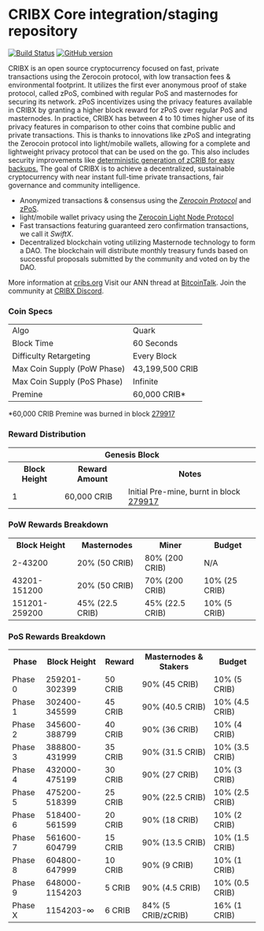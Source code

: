 CRIBX Core integration/staging repository
=====================================

[![Build Status](https://travis-ci.org/CRIBX-Project/CRIBX.svg?branch=master)](https://travis-ci.org/CRIBX-Project/CRIBX) [![GitHub version](https://badge.fury.io/gh/CRIBX-Project%2FCRIBX.svg)](https://badge.fury.io/gh/CRIBX-Project%2FCRIBX)

CRIBX is an open source cryptocurrency focused on fast, private transactions using the Zerocoin protocol, with low transaction fees & environmental footprint.  It utilizes the first ever anonymous proof of stake protocol, called zPoS, combined with regular PoS and masternodes for securing its network. zPoS incentivizes using the privacy features available in CRIBX by granting a higher block reward for zPoS over regular PoS and masternodes. In practice, CRIBX has between 4 to 10 times higher use of its privacy features in comparison to other coins that combine public and private transactions. This is thanks to innovations like zPoS and integrating the Zerocoin protocol into light/mobile wallets, allowing for a complete and lightweight privacy protocol that can be used on the go. This also includes security improvements like [deterministic generation of zCRIB for easy backups.](https://www.reddit.com/r/cribs/comments/8gbjf7/how_to_use_deterministic_zerocoin_generation/)
The goal of CRIBX is to achieve a decentralized, sustainable cryptocurrency with near instant full-time private transactions, fair governance and community intelligence.
- Anonymized transactions & consensus using the [_Zerocoin Protocol_](http://www.cribs.org/zpiv) and [zPoS](https://cribs.org/zpos/).
- light/mobile wallet privacy using the [Zerocoin Light Node Protocol](https://cribs.org/wp-content/uploads/2018/11/Zerocoin_Light_Node_Protocol.pdf)
- Fast transactions featuring guaranteed zero confirmation transactions, we call it _SwiftX_.
- Decentralized blockchain voting utilizing Masternode technology to form a DAO. The blockchain will distribute monthly treasury funds based on successful proposals submitted by the community and voted on by the DAO.

More information at [cribs.org](http://www.cribs.org) Visit our ANN thread at [BitcoinTalk](http://www.bitcointalk.org/index.php?topic=1262920). Join the community at [CRIBX Discord](https://discordapp.com/invite/jzqVsJd).

### Coin Specs
<table>
<tr><td>Algo</td><td>Quark</td></tr>
<tr><td>Block Time</td><td>60 Seconds</td></tr>
<tr><td>Difficulty Retargeting</td><td>Every Block</td></tr>
<tr><td>Max Coin Supply (PoW Phase)</td><td>43,199,500 CRIB</td></tr>
<tr><td>Max Coin Supply (PoS Phase)</td><td>Infinite</td></tr>
<tr><td>Premine</td><td>60,000 CRIB*</td></tr>
</table>

*60,000 CRIB Premine was burned in block [279917](http://www.presstab.pw/phpexplorer/CRIBX/block.php?blockhash=206d9cfe859798a0b0898ab00d7300be94de0f5469bb446cecb41c3e173a57e0)

### Reward Distribution

<table>
<th colspan=4>Genesis Block</th>
<tr><th>Block Height</th><th>Reward Amount</th><th>Notes</th></tr>
<tr><td>1</td><td>60,000 CRIB</td><td>Initial Pre-mine, burnt in block <a href="http://www.presstab.pw/phpexplorer/CRIBX/block.php?blockhash=206d9cfe859798a0b0898ab00d7300be94de0f5469bb446cecb41c3e173a57e0">279917</a></td></tr>
</table>

### PoW Rewards Breakdown

<table>
<th>Block Height</th><th>Masternodes</th><th>Miner</th><th>Budget</th>
<tr><td>2-43200</td><td>20% (50 CRIB)</td><td>80% (200 CRIB)</td><td>N/A</td></tr>
<tr><td>43201-151200</td><td>20% (50 CRIB)</td><td>70% (200 CRIB)</td><td>10% (25 CRIB)</td></tr>
<tr><td>151201-259200</td><td>45% (22.5 CRIB)</td><td>45% (22.5 CRIB)</td><td>10% (5 CRIB)</td></tr>
</table>

### PoS Rewards Breakdown

<table>
<th>Phase</th><th>Block Height</th><th>Reward</th><th>Masternodes & Stakers</th><th>Budget</th>
<tr><td>Phase 0</td><td>259201-302399</td><td>50 CRIB</td><td>90% (45 CRIB)</td><td>10% (5 CRIB)</td></tr>
<tr><td>Phase 1</td><td>302400-345599</td><td>45 CRIB</td><td>90% (40.5 CRIB)</td><td>10% (4.5 CRIB)</td></tr>
<tr><td>Phase 2</td><td>345600-388799</td><td>40 CRIB</td><td>90% (36 CRIB)</td><td>10% (4 CRIB)</td></tr>
<tr><td>Phase 3</td><td>388800-431999</td><td>35 CRIB</td><td>90% (31.5 CRIB)</td><td>10% (3.5 CRIB)</td></tr>
<tr><td>Phase 4</td><td>432000-475199</td><td>30 CRIB</td><td>90% (27 CRIB)</td><td>10% (3 CRIB)</td></tr>
<tr><td>Phase 5</td><td>475200-518399</td><td>25 CRIB</td><td>90% (22.5 CRIB)</td><td>10% (2.5 CRIB)</td></tr>
<tr><td>Phase 6</td><td>518400-561599</td><td>20 CRIB</td><td>90% (18 CRIB)</td><td>10% (2 CRIB)</td></tr>
<tr><td>Phase 7</td><td>561600-604799</td><td>15 CRIB</td><td>90% (13.5 CRIB)</td><td>10% (1.5 CRIB)</td></tr>
<tr><td>Phase 8</td><td>604800-647999</td><td>10 CRIB</td><td>90% (9 CRIB)</td><td>10% (1 CRIB)</td></tr>
<tr><td>Phase 9</td><td>648000-1154203</td><td>5 CRIB</td><td>90% (4.5 CRIB)</td><td>10% (0.5 CRIB)</td></tr>
<tr><td>Phase X</td><td>1154203-∞</td><td>6 CRIB</td><td>84% (5 CRIB/zCRIB)</td><td>16% (1 CRIB)</td></tr>
</table>
